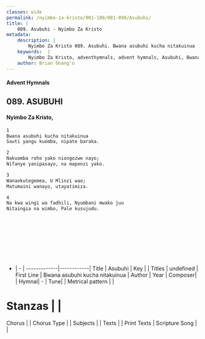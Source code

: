 ```yaml
---
classes: wide
permalink: /nyimbo-za-kristo/001-100/081-090/Asubuhi/
title: |
    089. Asubuhi - Nyimbo Za Kristo
metadata:
    description: |
        Nyimbo Za Kristo 089. Asubuhi. Bwana asubuhi kucha nitakuinua  Sauti yangu kuomba, nipate baraka.   
    keywords:  |
        Nyimbo Za Kristo, adventhymnals, advent hymnals, Asubuhi, Bwana asubuhi kucha nitakuinua . 
    author: Brian Onang'o
---
```


#### Advent Hymnals
## 089. ASUBUHI
####  Nyimbo Za Kristo,

```txt
1
Bwana asubuhi kucha nitakuinua 
Sauti yangu kuomba, nipate baraka. 

2
Nakuomba roho yako niongozwe nayo; 
Nifanye yanipasayo, na mapenzi yako. 

3
Wanaokutegemea, U Mlinzi wao; 
Matumaini wanayo, utayatimiza. 

4
Na kwa wingi wa fadhili, Nyumbani mwako juu 
Nitaingia na wimbo, Pale kusujudu.











```

- |   -  |
-------------|------------|
Title | Asubuhi |
Key |  |
Titles | undefined |
First Line | Bwana asubuhi kucha nitakuinua  |
Author | 
Year | 
Composer| |
Hymnal|  - |
Tune|  |
Metrical pattern | |
# Stanzas |  |
Chorus |  |
Chorus Type |  |
Subjects | |
Texts |  |
Print Texts | 
Scripture Song |  |
    
